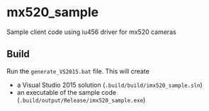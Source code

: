# mx520_sample

Sample client code using iu456 driver for mx520 cameras

## Build

Run the ``generate_VS2015.bat`` file. This will create

- a Visual Studio 2015 solution (``.build/build/imx520_sample.sln``)
- an executable of the sample code (``.build/output/Release/imx520_sample.exe``)